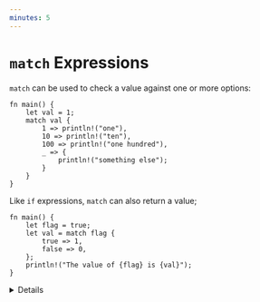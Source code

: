 ```yaml
---
minutes: 5
---
```


# `match` Expressions

`match` can be used to check a value against one or more options:

```rust,editable
fn main() {
    let val = 1;
    match val {
        1 => println!("one"),
        10 => println!("ten"),
        100 => println!("one hundred"),
        _ => {
            println!("something else");
        }
    }
}
```

Like `if` expressions, `match` can also return a value;

```rust,editable
fn main() {
    let flag = true;
    let val = match flag {
        true => 1,
        false => 0,
    };
    println!("The value of {flag} is {val}");
}
```

<details>

- `match` arms are evaluated from top to bottom, and the first one that matches
  has its corresponding body executed.

- There is no fall-through between cases the way that `switch` works in other
  languages.

- The body of a `match` arm can be a single expression or a block. Technically
  this is the same thing, since blocks are also expressions, but students may
  not fully understand that symmetry at this point.

- `match` expressions need to be exhaustive, meaning they either need to cover
  all possible values or they need to have a default case such as `_`.
  Exhaustiveness is easiest to demonstrate with enums, but enums haven't been
  introduced yet. Instead we demonstrate matching on a `bool`, which is the
  simplest primitive type.

- This slide introduces `match` without talking about pattern matching, giving
  students a chance to get familiar with the syntax without front-loading too
  much information. We'll be talking about pattern matching in more detail
  tomorrow, so try not to go into too much detail here.

## More to Explore

- To further motivate the usage of `match`, you can compare the examples to
  their equivalents written with `if`. In the second case matching on a `bool`
  an `if {} else {}` block is pretty similar. But in the first example that
  checks multiple cases, a `match` expression can be more concise than
  `if {} else if {} else if {} else`.
  ```rust
    fn main() {
        let val = 1;
        if val == 1 {
            println!("one");
        } else if val == 10 {
            println!("ten");
        } else if val == 10 {
            println!("one hundred");
        } else {
            println!("something else");
        }
    }
  ```

- `match` also supports match guards, which allow you to add an arbitrary
  logical condition that will get evaluated to determine if the match arm should
  be taken. However talking about match guards requires explaining about pattern
  matching, which we're trying to avoid on this slide.

</details>